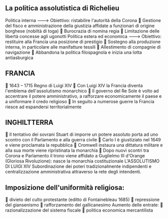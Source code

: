 
## La politica assolutistica di Richelieu
Politica interna ---> Obiettivo: ristabilire l'autorità della Corona
 Gestione del fisco e amministrazione della giustizia affidate a
funzionari di origine borghese (nobiltà di toga)
 Burocrazia di nomina regia
 Limitazione delle libertà concesse agli ugonotti
Politica estera ed economica ---> Obiettivo: restituire alla Francia una
posizione di prestigio
 Sostegno alla produzione interna, in particolare alle manifatture
tessili
 Allestimento di compagnie di navigazione
 Abbandona la politica filospagnola e inizia una lotta antiasburgica
## FRANCIA
 1643 – 1715 Regno di Luigi XIV
 Con Luigi XIV la Francia diventa l'emblema dell'assolutismo
monarchico
 Il governo del Re Sole è volto ad accentrare il potere
amministrativo, a rafforzare economicamente il paese e a
uniformare il credo religioso
 In seguito a numerose guerre la Francia riesce ad espandersi
territorialmente
## INGHILTTERRA
 Il tentativo dei sovrani Stuart di imporre un potere assoluto porta ad
uno scontro con il Parlamento e alla guerra civile
 Carlo I è giustiziato nel 1649 e viene proclamata la repubblica
 Cromwell instaura una dittatura militare e alla sua morte viene
ripristinata la monarchia
 Dopo nuovi scontri tra Corona e Parlamento il trono viene affidato
a Guglielmo III d'Orange (Gloriosa Rivoluzione): nasce la
monarchia costituzionale
L'ASSOLUTISMO DI LUIGI XIV
Subordinazione dei poteri tradizionalmente indipendenti e
centralizzazione amministrativa attraverso la rete degli intendenti.

## Imposizione dell'uniformità religiosa:
 divieto del culto protestante (editto di Fontainebleau 1685)
 repressione del giansenismo
 rafforzamento del gallicanesimo
Aumento delle entrate:
 razionalizzazione del sistema fiscale
 politica economica mercantilista
